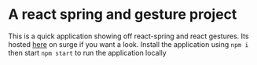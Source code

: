 # A react spring and gesture project
This is a quick application showing off react-spring and react gestures. Its hosted [here](http://www.dvl-gng.surge.sh/) on surge if you want a look. Install the application using `npm i` then start `npm start` to run the application locally
